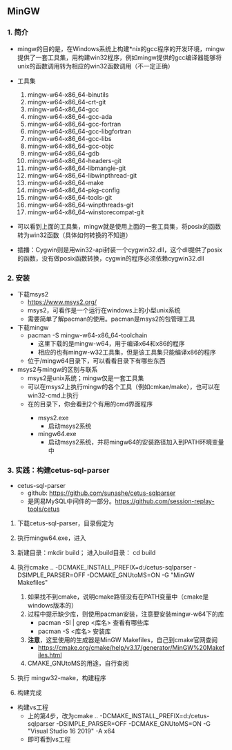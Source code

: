 ## MinGW

### 1. 简介

- mingw的目的是，在Windows系统上构建*nix的gcc程序的开发环境，mingw提供了一套工具集，用构建win32程序，例如mingw提供的gcc编译器能够将unix的函数调用转为相应的win32函数调用（不一定正确）
  
- 工具集
  1) mingw-w64-x86_64-binutils  
  2) mingw-w64-x86_64-crt-git
  3) mingw-w64-x86_64-gcc  
  4) mingw-w64-x86_64-gcc-ada
  5) mingw-w64-x86_64-gcc-fortran
  6) mingw-w64-x86_64-gcc-libgfortran
  7) mingw-w64-x86_64-gcc-libs
  8) mingw-w64-x86_64-gcc-objc
  9) mingw-w64-x86_64-gdb
  10) mingw-w64-x86_64-headers-git
  11) mingw-w64-x86_64-libmangle-git
  12) mingw-w64-x86_64-libwinpthread-git
  13) mingw-w64-x86_64-make
  14) mingw-w64-x86_64-pkg-config
  15) mingw-w64-x86_64-tools-git
  16) mingw-w64-x86_64-winpthreads-git
  17) mingw-w64-x86_64-winstorecompat-git

- 可以看到上面的工具集，mingw就是使用上面的一套工具集，将posix的函数转为win32函数（具体如何转换的不知道）
- 插播：Cygwin则是用win32-api封装一个cygwin32.dll，这个dll提供了posix的函数，没有做posix函数转换，cygwin的程序必须依赖cygwin32.dll


### 2. 安装

- 下载msys2
  - <https://www.msys2.org/>
  - msys2，可看作是一个运行在windows上的小型unix系统
  - 需要简单了解pacman的使用。pacman是msys2的包管理工具
- 下载mingw
  - pacman -S mingw-w64-x86_64-toolchain
    - 这里下载的是mingw-w64，用于编译x64和x86的程序
    - 相应的也有mingw-w32工具集，但是该工具集只能编译x86的程序
  - 位于<msys2-ins-path>/mingw64目录下，可以看看目录下有哪些东西
- msys2与mingw的区别与联系
  - msys2是unix系统；mingw仅是一套工具集
  - 可以在msys2上执行mingw的各个工具（例如cmkae/make），也可以在win32-cmd上执行
  - 在<msys2-ins-path>的目录下，你会看到2个有用的cmd界面程序
    - msys2.exe
      - 启动msys2系统
    - mingw64.exe
      - 启动msys2系统，并将mingw64的安装路径加入到PATH环境变量中

### 3. 实践：构建cetus-sql-parser

- cetus-sql-parser
  - github: <https://github.com/sunashe/cetus-sqlparser>
  - 是网易MySQL中间件的一部分。<https://github.com/session-replay-tools/cetus>

1. 下载cetus-sql-parser，目录假定为<cetus-src-path>
2. 执行mingw64.exe，进入<cetus-src-path>
3. 新建目录：mkdir build； 进入build目录： cd build
4. 执行cmake .. -DCMAKE_INSTALL_PREFIX=d:/cetus-sqlparser -DSIMPLE_PARSER=OFF -DCMAKE_GNUtoMS=ON -G "MinGW Makefiles"
   1) 如果找不到cmake，说明cmake路径没有在PATH变量中（cmake是windows版本的）
   2) 过程中提示缺少库，则使用pacman安装，注意要安装mingw-w64下的库
       - pacman -Sl | grep <库名>      查看有哪些库
       - pacman -S <库名>              安装库
   3) **注意**，这里使用的生成器是MinGW Makefiles，自己到cmake官网查阅
      - https://cmake.org/cmake/help/v3.17/generator/MinGW%20Makefiles.html
   4) CMAKE_GNUtoMS的用途，自行查阅

5. 执行 mingw32-make，构建程序
6. 构建完成

- 构建vs工程
  - 上的第4步，改为cmake .. -DCMAKE_INSTALL_PREFIX=d:/cetus-sqlparser -DSIMPLE_PARSER=OFF -DCMAKE_GNUtoMS=ON -G "Visual Studio 16 2019" -A x64
  - 即可看到vs工程
